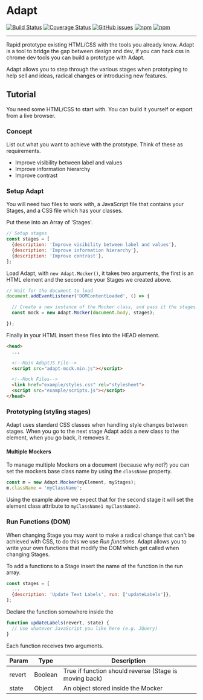 # Adapt

[![Build Status](https://travis-ci.org/eknowles/adapt-mock.svg?branch=master)](https://travis-ci.org/eknowles/adapt-mock)
[![Coverage Status](https://coveralls.io/repos/github/eknowles/adapt-mock/badge.svg?branch=master)](https://coveralls.io/github/eknowles/adapt-mock?branch=master)
[![GitHub issues](https://img.shields.io/github/issues/eknowles/adapt-mock.svg?style=plastic)](https://github.com/eknowles/adapt-mock/issues)
[![npm](https://img.shields.io/npm/dt/adapt-mock.svg?style=plastic)](https://www.npmjs.com/package/adapt-mock)
[![npm](https://img.shields.io/npm/v/adapt-mock.svg?style=plastic)](https://www.npmjs.com/package/adapt-mock)

---

Rapid prototype existing HTML/CSS with the tools you already know. Adapt is a tool to bridge the gap between design and dev, if you can hack css in chrome dev tools you can build a prototype with Adapt.

Adapt allows you to step through the various stages when prototyping to help sell and ideas, radical changes or introducing new features.

## Tutorial

You need some HTML/CSS to start with. You can build it yourself or export from a live browser.

### Concept

List out what you want to achieve with the prototype. Think of these as requirements.

* Improve visibility between label and values
* Improve information hierarchy
* Improve contrast

### Setup Adapt

You will need two files to work with, a JavaScript file that contains your Stages, and a CSS file which has your classes.

Put these into an Array of 'Stages'.

```javascript
// Setup stages
const stages = [
  {description: 'Improve visibility between label and values'},
  {description: 'Improve information hierarchy'},
  {description: 'Improve contrast'},
];
```

Load Adapt, with `new Adapt.Mocker()`, it takes two arguments, the first is an HTML element and the second are your Stages we created above.

```javascript
// Wait for the document to load
document.addEventListener('DOMContentLoaded', () => {

  // Create a new instance of the Mocker class, and pass it the stages.
  const mock = new Adapt.Mocker(document.body, stages);

});
```

Finally in your HTML insert these files into the HEAD element.

```html
<head>
  ...

  <!--Main AdaptJS File-->
  <script src="adapt-mock.min.js"></script>

  <!--Mock Files-->
  <link href="example/styles.css" rel="stylesheet">
  <script src="example/scripts.js"></script>
</head>
```

### Prototyping (styling stages)

Adapt uses standard CSS classes when handling style changes between stages.
When you go to the next stage Adapt adds a new class to the element, when you go back, it removes it.

#### Multiple Mockers

To manage multiple Mockers on a document (because why not?) you can set the mockers base class name by using the `className` property.

```javascript
const m = new Adapt.Mocker(myElement, myStages);
m.className = 'myClassName';
```

Using the example above we expect that for the second stage it will set the element class attribute to `myClassName1 myClassName2`.

### Run Functions (DOM)

When changing Stage you may want to make a radical change that can't be achieved with CSS, to do this we use *Run functions*.
Adapt allows you to write your own functions that modify the DOM which get called when changing Stages.

To add a functions to a Stage insert the name of the function in the run array.

```javascript
const stages = [
  ...
  {description: 'Update Text Labels', run: ['updateLabels']},
];
```

Declare the function somewhere inside the
```javascript
function updateLabels(revert, state) {
  // Use whatever JavaScript you like here (e.g. JQuery)
}
```

Each function receives two arguments.

Param | Type | Description
--- | --- | ---
revert | Boolean | True if function should reverse (Stage is moving back)
state | Object | An object stored inside the Mocker
